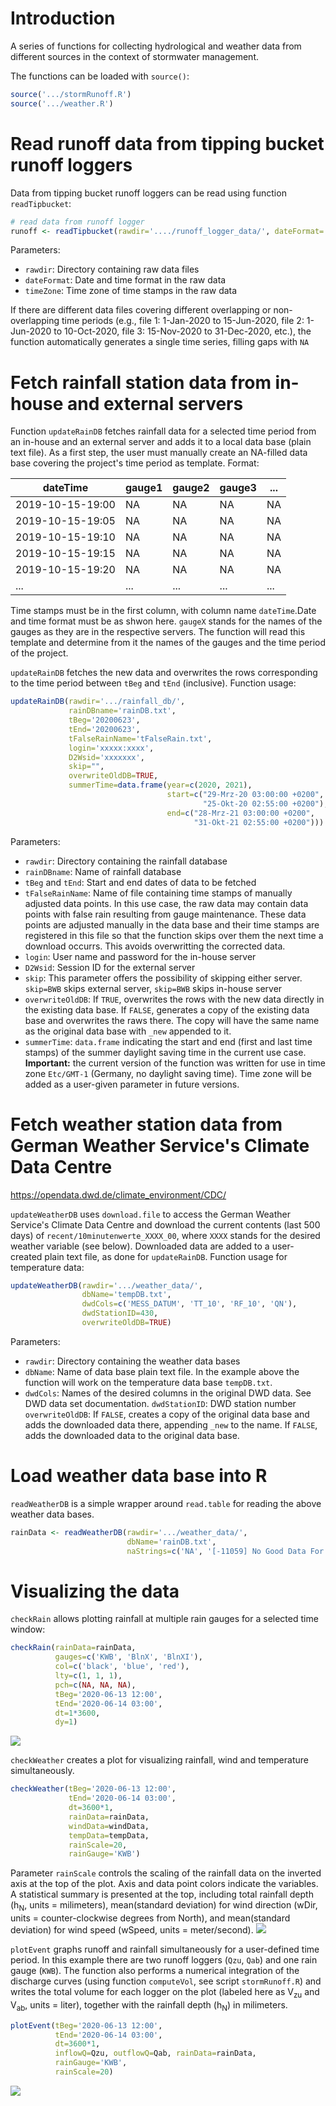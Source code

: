 # Introduction

A series of functions for collecting hydrological and weather data from different sources in the context of stormwater management.

The functions can be loaded with `source()`:
```R
source('.../stormRunoff.R')
source('.../weather.R')
```

# Read runoff data from tipping bucket runoff loggers
Data from tipping bucket runoff loggers can be read using function `readTipbucket`:
```R
# read data from runoff logger
runoff <- readTipbucket(rawdir='..../runoff_logger_data/', dateFormat='%Y-%m-%d %H:%M:%S', timeZone='Etc/GMT-1')
```					 
Parameters:
- `rawdir`: Directory containing raw data files
- `dateFormat`: Date and time format in the raw data
- `timeZone`: Time zone of time stamps in the raw data

If there are different data files covering different overlapping or non-overlapping time periods (e.g., file 1: 1-Jan-2020 to 15-Jun-2020, file 2: 1-Jun-2020 to 10-Oct-2020, file 3: 15-Nov-2020 to 31-Dec-2020, etc.), the function automatically generates a single time series, filling gaps with `NA`

# Fetch rainfall station data from in-house and external servers
Function `updateRainDB` fetches rainfall data for a selected time period from an in-house and an external server and adds it to a local data base (plain text file). As a first step, the user must manually create an NA-filled data base covering the project's time period as template. Format:

| dateTime         | gauge1 | gauge2 | gauge3 | ... | 
| ---------------- | ----   | ----   | -----  | --- |
| 2019-10-15-19:00 | NA     | NA     | NA     | NA  |
| 2019-10-15-19:05 | NA     | NA     | NA     | NA  |
| 2019-10-15-19:10 | NA     | NA     | NA     | NA  |
| 2019-10-15-19:15 | NA     | NA     | NA     | NA  |
| 2019-10-15-19:20 | NA     | NA     | NA     | NA  |
| ...              | ...    | ...    | ...    | ... |

Time stamps must be in the first column, with column name `dateTime`.Date and time format must be as shwon here. `gaugeX` stands for the names of the gauges as they are in the respective servers. The function will read this template and determine from it the names of the gauges and the time period of the project.

`updateRainDB` fetches the new data and overwrites the rows corresponding to the time period between `tBeg` and `tEnd` (inclusive). Function usage:
```R
updateRainDB(rawdir='.../rainfall_db/',
             rainDBname='rainDB.txt',
             tBeg='20200623',
             tEnd='20200623',
             tFalseRainName='tFalseRain.txt',
             login='xxxxx:xxxx',
             D2Wsid='xxxxxxx',
             skip="",
             overwriteOldDB=TRUE,
             summerTime=data.frame(year=c(2020, 2021), 
                                   start=c("29-Mrz-20 03:00:00 +0200", 
                                           "25-Okt-20 02:55:00 +0200"),
                                   end=c("28-Mrz-21 03:00:00 +0200", 
                                         "31-Okt-21 02:55:00 +0200")))
```
Parameters:
- `rawdir`: Directory containing the rainfall database
- `rainDBname`: Name of rainfall database
- `tBeg` and `tEnd`: Start and end dates of data to be fetched
- `tFalseRainName`: Name of file containing time stamps of manually adjusted data points. In this use case, the raw data may contain data points with false rain resulting from gauge maintenance. These data points are adjusted manually in the data base and their time stamps are registered in this file so that the function skips over them the next time a download occurrs. This avoids overwritting the corrected data.
- `login`: User name and password for the in-house server
- `D2Wsid`: Session ID for the external server
- `skip`: This parameter offers the possibility of skipping either server. `skip=BWB` skips external server, `skip=BWB` skips in-house server
- `overwriteOldDB`: If `TRUE`, overwrites the rows with the new data directly in the existing data base. If `FALSE`, generates a copy of the existing data base and overwrites the raws there. The copy will have the same name as the original data base with `_new` appended to it.
- `summerTime`: `data.frame` indicating the start and end (first and last time stamps) of the summer daylight saving time in the current use case. **Important:** the current version of the function was written for use in time zone `Etc/GMT-1` (Germany, no daylight saving time). Time zone will be added as a user-given parameter in future versions.

# Fetch weather station data from German Weather Service's Climate Data Centre
https://opendata.dwd.de/climate_environment/CDC/

`updateWeatherDB` uses `download.file` to access the German Weather Service's Climate Data Centre and download the current contents (last 500 days) of `recent/10minutenwerte_XXXX_00`, where `XXXX` stands for the desired weather variable (see below). Downloaded data are added to a user-created plain text file, as done for `updateRainDB`.
Function usage for temperature data:
```R
updateWeatherDB(rawdir='.../weather_data/',
                dbName='tempDB.txt',
                dwdCols=c('MESS_DATUM', 'TT_10', 'RF_10', 'QN'),
                dwdStationID=430,
                overwriteOldDB=TRUE)
```

Parameters:
- `rawdir`: Directory containing the weather data bases
- `dbName`: Name of data base plain text file. In the example above the function will work on the temperature data base `tempDB.txt`.
- `dwdCols`: Names of the desired columns in the original DWD data. See DWD data set documentation.
`dwdStationID`: DWD station number
`overwriteOldDB`: If `FALSE`, creates a copy of the original data base and adds the downloaded data there, appending `_new` to the name. If `FALSE`, adds the downloaded data to the original data base.

# Load weather data base into R
`readWeatherDB` is a simple wrapper around `read.table` for reading the above weather data bases.

```R
rainData <- readWeatherDB(rawdir='.../weather_data/',
                          dbName='rainDB.txt',
                          naStrings=c('NA', '[-11059] No Good Data For Calculation'))
```

# Visualizing the data
`checkRain` allows plotting rainfall at multiple rain gauges for a selected time window:
```R
checkRain(rainData=rainData,
          gauges=c('KWB', 'BlnX', 'BlnXI'),
          col=c('black', 'blue', 'red'),
          lty=c(1, 1, 1),
          pch=c(NA, NA, NA),
          tBeg='2020-06-13 12:00',
          tEnd='2020-06-14 03:00',
          dt=1*3600,
          dy=1)
```
![](rain.png)

`checkWeather` creates a plot for visualizing rainfall, wind and temperature simultaneously.
```R
checkWeather(tBeg='2020-06-13 12:00',
             tEnd='2020-06-14 03:00',
             dt=3600*1,
             rainData=rainData, 
             windData=windData, 
             tempData=tempData,
             rainScale=20,
             rainGauge='KWB')
```
Parameter `rainScale` controls the scaling of the rainfall data on the inverted axis at the top of the plot. Axis and data point colors indicate the variables. A statistical summary is presented at the top, including total rainfall depth (h<sub>N</sub>, units = milimeters), mean(standard deviation) for wind direction (wDir, units = counter-clockwise degrees from North), and mean(standard deviation) for wind speed (wSpeed, units = meter/second).
![](weather.png)

`plotEvent` graphs runoff and rainfall simultaneously for a user-defined time period. In this example there are two runoff loggers (`Qzu`, `Qab`) and one rain gauge (`KWB`). The function also performs a numerical integration of the discharge curves (using function `computeVol`, see script `stormRunoff.R`) and writes the total volume for each logger on the plot (labeled here as V<sub>zu</sub> and V<sub>ab</sub>, units = liter), together with the rainfall depth (h<sub>N</sub>) in milimeters.
```R
plotEvent(tBeg='2020-06-13 12:00',
          tEnd='2020-06-14 03:00',
          dt=3600*1,
          inflowQ=Qzu, outflowQ=Qab, rainData=rainData,
          rainGauge='KWB',
          rainScale=20)
```
![](hydrolEvent.png)